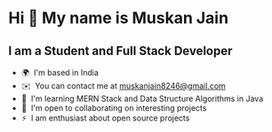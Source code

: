 Hi 👋 My name is Muskan Jain
=============================

I am a Student and Full Stack Developer 
------------------------

* 🌍  I'm based in India
* ✉️  You can contact me at [muskanjain8246@gmail.com](mailto:muskanjain8246@gmail.com)
* 🧠  I'm learning MERN Stack and Data Structure Algorithms in Java
* 🤝  I'm open to collaborating on interesting projects
* ⚡  I am enthusiast about open source projects
<br>